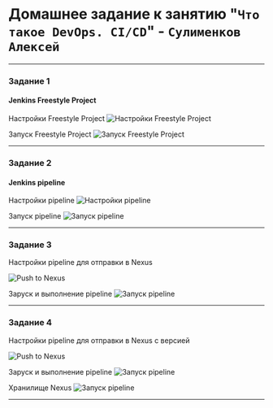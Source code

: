 # Домашнее задание к занятию "`Что такое DevOps. СI/СD`" - `Сулименков Алексей`

---

### Задание 1

#### Jenkins Freestyle Project

Настройки Freestyle Project
![Настройки Freestyle Project](https://github.com/biparasite/8-02HW/blob/main/Freestyle%20Project.png)

Запуск Freestyle Project
![Запуск Freestyle Project](https://github.com/biparasite/8-02HW/blob/main/run.png)

---

### Задание 2

#### Jenkins pipeline

Настройки pipeline
![Настройки pipeline](https://github.com/biparasite/8-02HW/blob/main/pipeline.png)

Запуск pipeline
![Запуск pipeline](https://github.com/biparasite/8-02HW/blob/main/pipeline_run.png)

---

### Задание 3

Настройки pipeline для отправки в Nexus

![Push to Nexus](https://github.com/biparasite/8-02HW/blob/main/pipeline_script.png)

Заруск и выполнение pipeline
![Запуск pipeline](https://github.com/biparasite/8-02HW/blob/main/pipeline_nexus.png)

---

### Задание 4

Настройки pipeline для отправки в Nexus с версией

![Push to Nexus](https://github.com/biparasite/8-02HW/blob/main/pipeline_script_ver.png)

Заруск и выполнение pipeline
![Запуск pipeline](https://github.com/biparasite/8-02HW/blob/main/pipeline_nexus_ver.png)

Хранилище Nexus 
![Запуск pipeline](https://github.com/biparasite/8-02HW/blob/main/nexus.png)

---
